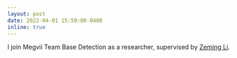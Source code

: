 ```yaml
---
layout: post
date: 2022-04-01 15:59:00-0400
inline: true
---
```


I join Megvii Team Base Detection as a researcher, supervised by [Zeming Li](https://www.zemingli.com/).
